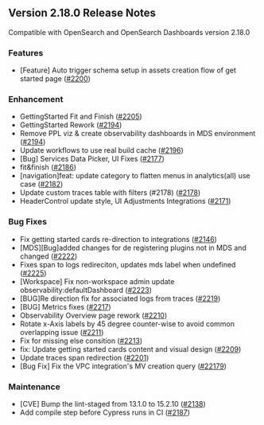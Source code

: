 ## Version 2.18.0 Release Notes

Compatible with OpenSearch and OpenSearch Dashboards version 2.18.0

### Features
* [Feature] Auto trigger schema setup in assets creation flow of get started page ([#2200](https://github.com/opensearch-project/dashboards-observability/pull/2200))


### Enhancement
* GettingStarted Fit and Finish ([#2205](https://github.com/opensearch-project/dashboards-observability/pull/2205))
* GettingStarted Rework ([#2194](https://github.com/opensearch-project/dashboards-observability/pull/2194))
* Remove PPL viz & create observability dashboards in MDS environment ([#2194](https://github.com/opensearch-project/dashboards-observability/pull/2195))
* Update workflows to use real build cache ([#2196](https://github.com/opensearch-project/dashboards-observability/pull/2196))
* [Bug] Services Data Picker, UI Fixes ([#2177](https://github.com/opensearch-project/dashboards-observability/pull/2177))
* fit&finish ([#2186](https://github.com/opensearch-project/dashboards-observability/pull/2186))
* [navigation]feat: update category to flatten menus in analytics(all) use case ([#2182](https://github.com/opensearch-project/dashboards-observability/pull/2182))
* Update custom traces table with filters (#2178) ([#2178](https://github.com/opensearch-project/dashboards-observability/pull/2178))
* HeaderControl update style, UI Adjustments Integrations ([#2171](https://github.com/opensearch-project/dashboards-observability/pull/2171))

### Bug Fixes
* Fix getting started cards re-direction to integrations  ([#2146](https://github.com/opensearch-project/dashboards-observability/pull/2146))
* [MDS][Bug]added changes for de registering plugins not in MDS and changed ([#2222](https://github.com/opensearch-project/dashboards-observability/pull/2222))
* Fixes span to logs redireciton, updates mds label when undefined ([#2225](https://github.com/opensearch-project/dashboards-observability/pull/2222))
* [Workspace] Fix non-workspace admin update observability:defaultDashboard ([#2223](https://github.com/opensearch-project/dashboards-observability/pull/2223))
* [BUG]Re direction fix for associated logs from traces ([#2219](https://github.com/opensearch-project/dashboards-observability/pull/2219))
* [BUG] Metrics fixes ([#2217](https://github.com/opensearch-project/dashboards-observability/pull/2217))
* Observability Overview page rework ([#2210](https://github.com/opensearch-project/dashboards-observability/pull/2210))
* Rotate x-Axis labels by 45 degree counter-wise to avoid common overlapping issue ([#2211](https://github.com/opensearch-project/dashboards-observability/pull/2211))
* Fix for missing else consition ([#2213](https://github.com/opensearch-project/dashboards-observability/pull/2213))
* fix: Update getting started cards content and visual design ([#2209](https://github.com/opensearch-project/dashboards-observability/pull/2209))
* Update traces span redirection ([#2201](https://github.com/opensearch-project/dashboards-observability/pull/2201))
* [Bug Fix] Fix the VPC integration's MV creation query ([#22179](https://github.com/opensearch-project/dashboards-observability/pull/2201))



### Maintenance
* [CVE] Bump the lint-staged from 13.1.0 to 15.2.10 ([#2138](https://github.com/opensearch-project/dashboards-observability/pull/2138))
* Add compile step before Cypress runs in CI ([#2187](https://github.com/opensearch-project/dashboards-observability/pull/2187))


